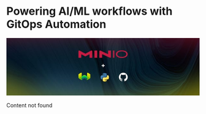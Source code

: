 # Powering AI/ML workflows with GitOps Automation

![Header Image](/articles/images/Powering_AI_ML_workflows_with_GitOps_Automation.jpg)

Content not found
